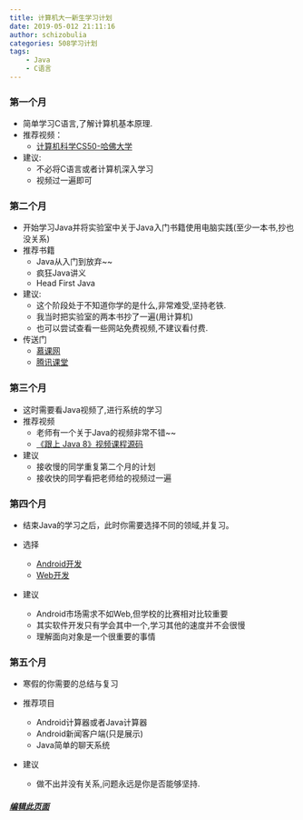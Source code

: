 ```yaml
---
title: 计算机大一新生学习计划
date: 2019-05-012 21:11:16
author: schizobulia
categories: 508学习计划
tags: 
    - Java
    - C语言
---
```


### 第一个月
- 简单学习C语言,了解计算机基本原理.
- 推荐视频：
    - [计算机科学CS50-哈佛大学](https://www.bilibili.com/video/av50186576/?redirectFrom=h5)
- 建议: 
    - 不必将C语言或者计算机深入学习
    - 视频过一遍即可

### 第二个月
- 开始学习Java并将实验室中关于Java入门书籍使用电脑实践(至少一本书,抄也没关系)
- 推荐书籍
    - Java从入门到放弃~~
    - 疯狂Java讲义
    - Head First Java
- 建议: 
    - 这个阶段处于不知道你学的是什么,非常难受,坚持老铁.
    - 我当时把实验室的两本书抄了一遍(用计算机)
    - 也可以尝试查看一些网站免费视频,不建议看付费.
- 传送门
    - [慕课网](https://www.imooc.com/)
    - [腾讯课堂](https://ke.qq.com/)

### 第三个月
- 这时需要看Java视频了,进行系统的学习
- 推荐视频
    - 老师有一个关于Java的视频非常不错~~
    - [《跟上 Java 8》视频课程源码](https://github.com/biezhi/learn-java8)
- 建议
    - 接收慢的同学重复第二个月的计划
    - 接收快的同学看把老师给的视频过一遍

### 第四个月
- 结束Java的学习之后，此时你需要选择不同的领域,并复习。
- 选择
    - [Android开发](https://baike.baidu.com/item/Android/60243)
    - [Web开发](https://baike.baidu.com/item/web/150564)

- 建议
    - Android市场需求不如Web,但学校的比赛相对比较重要
    - 其实软件开发只有学会其中一个,学习其他的速度并不会很慢
    - 理解面向对象是一个很重要的事情

### 第五个月
- 寒假的你需要的总结与复习
- 推荐项目
    - Android计算器或者Java计算器
    - Android新闻客户端(只是展示)
    - Java简单的聊天系统

- 建议
    - 做不出并没有关系,问题永远是你是否能够坚持.


##### [编辑此页面](https://github.com/508laboratory/WebsiteCode/tree/master/source/_posts/508学习计划/大一上学期.md)
